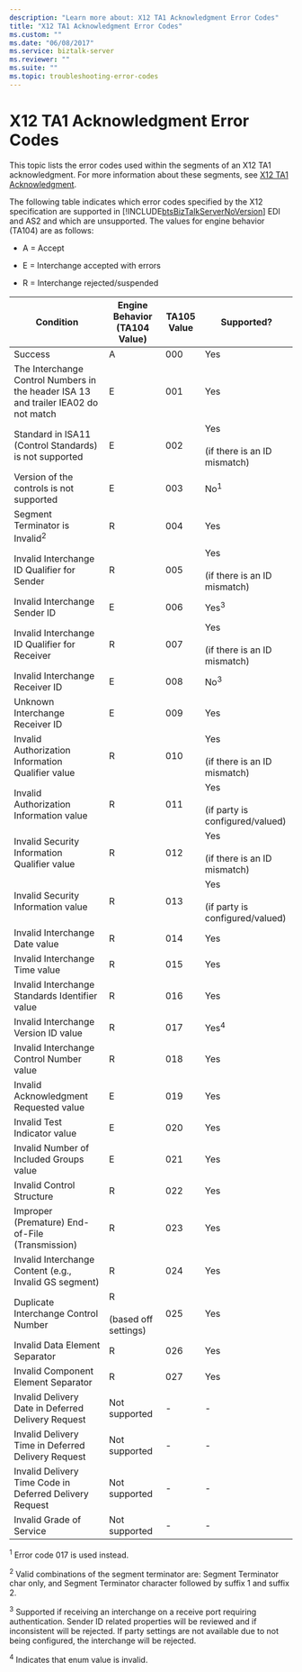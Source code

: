```yaml
---
description: "Learn more about: X12 TA1 Acknowledgment Error Codes"
title: "X12 TA1 Acknowledgment Error Codes"
ms.custom: ""
ms.date: "06/08/2017"
ms.service: biztalk-server
ms.reviewer: ""
ms.suite: ""
ms.topic: troubleshooting-error-codes
---
```

# X12 TA1 Acknowledgment Error Codes
This topic lists the error codes used within the segments of an X12 TA1 acknowledgment. For more information about these segments, see [X12 TA1 Acknowledgment](../core/x12-ta1-acknowledgment.md).  
  
 The following table indicates which error codes specified by the X12 specification are supported in [!INCLUDE[btsBizTalkServerNoVersion](../includes/btsbiztalkservernoversion-md.md)] EDI and AS2 and which are unsupported. The values for engine behavior (TA104) are as follows:  
  
-   A = Accept  
  
-   E = Interchange accepted with errors  
  
-   R = Interchange rejected/suspended  
  
|Condition|Engine Behavior (TA104 Value)|TA105 Value|Supported?|  
|---------------|-------------------------------------|-----------------|----------------|  
|Success|A|000|Yes|  
|The Interchange Control Numbers in the header ISA 13 and trailer IEA02 do not match|E|001|Yes|  
|Standard in ISA11 (Control Standards) is not supported|E|002|Yes<br /><br /> (if there is an ID mismatch)|  
|Version of the controls is not supported|E|003|No<sup>1</sup>|  
|Segment Terminator is Invalid<sup>2</sup>|R|004|Yes|  
|Invalid Interchange ID Qualifier for Sender|R|005|Yes<br /><br /> (if there is an ID mismatch)|  
|Invalid Interchange Sender ID|E|006|Yes<sup>3</sup>|  
|Invalid Interchange ID Qualifier for Receiver|R|007|Yes<br /><br /> (if there is an ID mismatch)|  
|Invalid Interchange Receiver ID|E|008|No<sup>3</sup>|  
|Unknown Interchange Receiver ID|E|009|Yes|  
|Invalid Authorization Information Qualifier value|R|010|Yes<br /><br /> (if there is an ID mismatch)|  
|Invalid Authorization Information value|R|011|Yes<br /><br /> (if party is configured/valued)|  
|Invalid Security Information Qualifier value|R|012|Yes<br /><br /> (if there is an ID mismatch)|  
|Invalid Security Information value|R|013|Yes<br /><br /> (if party is configured/valued)|  
|Invalid Interchange Date value|R|014|Yes|  
|Invalid Interchange Time value|R|015|Yes|  
|Invalid Interchange Standards Identifier value|R|016|Yes|  
|Invalid Interchange Version ID value|R|017|Yes<sup>4</sup>|  
|Invalid Interchange Control Number value|R|018|Yes|  
|Invalid Acknowledgment Requested value|E|019|Yes|  
|Invalid Test Indicator value|E|020|Yes|  
|Invalid Number of Included Groups value|E|021|Yes|  
|Invalid Control Structure|R|022|Yes|  
|Improper (Premature) End-of-File (Transmission)|R|023|Yes|  
|Invalid Interchange Content (e.g., Invalid GS segment)|R|024|Yes|  
|Duplicate Interchange Control Number|R<br /><br /> (based off settings)|025|Yes|  
|Invalid Data Element Separator|R|026|Yes|  
|Invalid Component Element Separator|R|027|Yes|  
|Invalid Delivery Date in Deferred Delivery Request|Not supported|-|-|  
|Invalid Delivery Time in Deferred Delivery Request|Not supported|-|-|  
|Invalid Delivery Time Code in Deferred Delivery Request|Not supported|-|-|  
|Invalid Grade of Service|Not supported|-|-|  
  
 <sup>1</sup> Error code 017 is used instead.  
  
 <sup>2</sup> Valid combinations of the segment terminator are: Segment Terminator char only, and Segment Terminator character followed by suffix 1 and suffix 2.  
  
 <sup>3</sup> Supported if receiving an interchange on a receive port requiring authentication. Sender ID related properties will be reviewed and if inconsistent will be rejected. If party settings are not available due to not being configured, the interchange will be rejected.  
  
 <sup>4</sup> Indicates that enum value is invalid.
